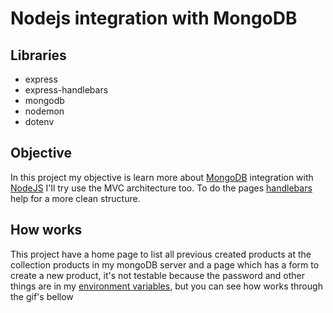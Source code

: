 # Nodejs integration with MongoDB
## Libraries
- express
- express-handlebars
- mongodb
- nodemon
- dotenv

## Objective
In this project my objective is learn more about [MongoDB](https://www.mongodb.com/pt-br) integration with [NodeJS](https://nodejs.org/en/)
I'll try use the MVC architecture too.
To do the pages [handlebars](https://handlebarsjs.com/) help for a more clean structure.

## How works
This project have a home page to list all previous created products at the collection products in my mongoDB server and a page which has a form to create a new product, it's not testable because the password and other things are in my [environment variables](https://www.npmjs.com/package/dotenv), but you can see how works through the gif's bellow
